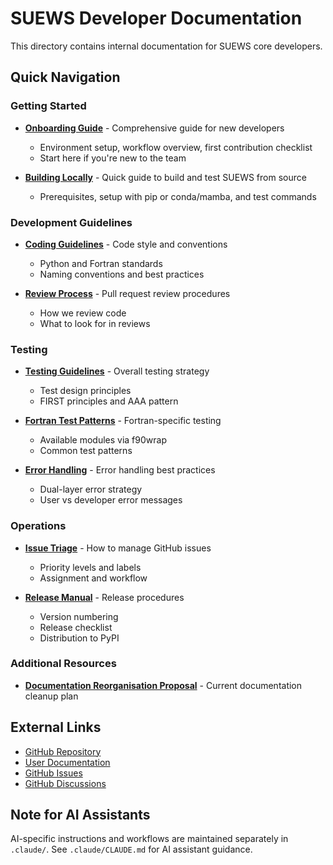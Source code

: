 # SUEWS Developer Documentation

This directory contains internal documentation for SUEWS core developers.

## Quick Navigation

### Getting Started
- **[Onboarding Guide](onboarding-guide.md)** - Comprehensive guide for new developers
  - Environment setup, workflow overview, first contribution checklist
  - Start here if you're new to the team
  
- **[Building Locally](building-locally.md)** - Quick guide to build and test SUEWS from source
  - Prerequisites, setup with pip or conda/mamba, and test commands

### Development Guidelines
- **[Coding Guidelines](CODING_GUIDELINES.md)** - Code style and conventions
  - Python and Fortran standards
  - Naming conventions and best practices
  
- **[Review Process](REVIEW_PROCESS.md)** - Pull request review procedures
  - How we review code
  - What to look for in reviews

### Testing
- **[Testing Guidelines](testing/TESTING_GUIDELINES.md)** - Overall testing strategy
  - Test design principles
  - FIRST principles and AAA pattern
  
- **[Fortran Test Patterns](testing/FORTRAN_TEST_PATTERNS.md)** - Fortran-specific testing
  - Available modules via f90wrap
  - Common test patterns
  
- **[Error Handling](testing/ERROR_HANDLING_PATTERNS.md)** - Error handling best practices
  - Dual-layer error strategy
  - User vs developer error messages

### Operations
- **[Issue Triage](ISSUE_TRIAGE.md)** - How to manage GitHub issues
  - Priority levels and labels
  - Assignment and workflow
  
- **[Release Manual](RELEASE_MANUAL.md)** - Release procedures
  - Version numbering
  - Release checklist
  - Distribution to PyPI

### Additional Resources
- **[Documentation Reorganisation Proposal](DOCUMENTATION_REORGANISATION_PROPOSAL.md)** - Current documentation cleanup plan

## External Links
- [GitHub Repository](https://github.com/UMEP-dev/SUEWS)
- [User Documentation](https://suews.readthedocs.io)
- [GitHub Issues](https://github.com/UMEP-dev/SUEWS/issues)
- [GitHub Discussions](https://github.com/UMEP-dev/SUEWS/discussions)

## Note for AI Assistants
AI-specific instructions and workflows are maintained separately in `.claude/`. See `.claude/CLAUDE.md` for AI assistant guidance.

